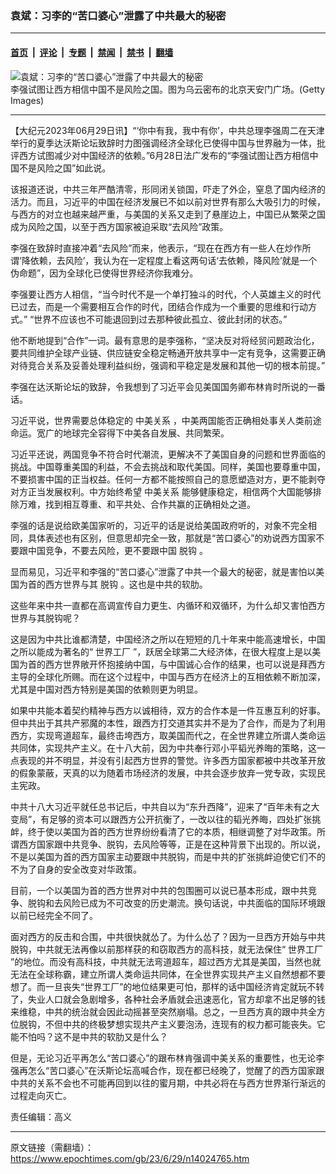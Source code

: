 ### 袁斌：习李的“苦口婆心”泄露了中共最大的秘密

---

#### [首页](../../../..?n14024765) &nbsp;|&nbsp; [评论](../../../../../epoch-comment?n14024765) &nbsp;|&nbsp; [专题](../../../../../epoch-special?n14024765) &nbsp;|&nbsp; [禁闻](../../../../../epoch-news?n14024765) &nbsp;|&nbsp; [禁书](../../../../../books?n14024765) &nbsp;|&nbsp; [翻墙](https://github.com/gfw-breaker/nogfw/blob/master/README.md?n14024765)


<div><img alt="袁斌：习李的“苦口婆心”泄露了中共最大的秘密" class="attachment-djy_600_400 size-djy_600_400 wp-post-image" src="https://i.epochtimes.com/assets/uploads/2023/06/id14024790-1-89.jpeg"/>
<div class="caption">
 李强试图让西方相信中国不是风险之国。图为乌云密布的北京天安门广场。(Getty Images)
</div></div><hr/><div class="post_content" id="artbody" itemprop="articleBody">
 <!-- article content begin -->
 <p>
  【大纪元2023年06月29日讯】“‘你中有我，我中有你’，中共总理李强周二在天津举行的夏季达沃斯论坛致辞时力图强调经济全球化已使得中国与世界融为一体，批评西方试图减少对中国经济的依赖。”6月28日法广发布的“李强试图让西方相信中国不是风险之国”如此说。
 </p>
 <p>
  该报道还说，中共三年严酷清零，形同闭关锁国，吓走了外企，窒息了国内经济的活力。而且，习近平的中国在经济发展已不如以前对世界有那么大吸引力的时候，与西方的对立也越来越严重，与美国的关系又走到了悬崖边上，中国已从繁荣之国成为风险之国，以至于西方国家被迫采取“去风险”政策。
 </p>
 <p>
  李强在致辞时直接冲着“去风险”而来，他表示，“现在在西方有一些人在炒作所谓‘降依赖，去风险’，我认为在一定程度上看这两句话‘去依赖，降风险’就是一个伪命题”，因为全球化已使得世界经济你我难分。
 </p>
 <p>
  李强要让西方人相信，“当今时代不是一个单打独斗的时代，个人英雄主义的时代已过去，而是一个需要相互合作的时代，团结合作成为一个重要的思维和行动方式。” “世界不应该也不可能退回到过去那种彼此孤立、彼此封闭的状态。”
 </p>
 <p>
  他不断地提到“合作”一词。最有意思的是李强称，“坚决反对将经贸问题政治化，要共同维护全球产业链、供应链安全稳定畅通开放共享中一定有竞争，这需要正确对待竞合关系及妥善处理利益纠纷，强调和平稳定是发展和其他一切的根本前提。”
 </p>
 <p>
  李强在达沃斯论坛的致辞，令我想到了习近平会见美国国务卿布林肯时所说的一番话。
 </p>
 <p>
  习近平说，世界需要总体稳定的
  <ok href="https://www.epochtimes.com/gb/tag/%E4%B8%AD%E7%BE%8E%E5%85%B3%E7%B3%BB.html">
   中美关系
  </ok>
  ，中美两国能否正确相处事关人类前途命运。宽广的地球完全容得下中美各自发展、共同繁荣。
 </p>
 <p>
  习近平还说，两国竞争不符合时代潮流，更解决不了美国自身的问题和世界面临的挑战。中国尊重美国的利益，不会去挑战和取代美国。同样，美国也要尊重中国，不要损害中国的正当权益。任何一方都不能按照自己的意愿塑造对方，更不能剥夺对方正当发展权利。中方始终希望
  <ok href="https://www.epochtimes.com/gb/tag/%E4%B8%AD%E7%BE%8E%E5%85%B3%E7%B3%BB.html">
   中美关系
  </ok>
  能够健康稳定，相信两个大国能够排除万难，找到相互尊重、和平共处、合作共赢的正确相处之道。
 </p>
 <p>
  李强的话是说给欧美国家听的，习近平的话是说给美国政府听的，对象不完全相同，具体表述也有区别，但意思却完全一致，那就是“苦口婆心”的劝说西方国家不要跟中国竞争，不要去风险，更不要跟中国
  <ok href="https://www.epochtimes.com/gb/tag/%E8%84%B1%E9%92%A9.html">
   脱钩
  </ok>
  。
 </p>
 <p>
  显而易见，习近平和李强的“苦口婆心”泄露了中共一个最大的秘密，就是害怕以美国为首的西方世界与其
  <ok href="https://www.epochtimes.com/gb/tag/%E8%84%B1%E9%92%A9.html">
   脱钩
  </ok>
  。这也是中共的软肋。
 </p>
 <p>
  这些年来中共一直都在高调宣传自力更生、内循环和双循环，为什么却又害怕西方世界与其脱钩呢？
 </p>
 <p>
  这是因为中共比谁都清楚，中国经济之所以在短短的几十年来中能高速增长，中国之所以能成为著名的“
  <ok href="https://www.epochtimes.com/gb/tag/%E4%B8%96%E7%95%8C%E5%B7%A5%E5%8E%82.html">
   世界工厂
  </ok>
  ”，跃居全球第二大经济体，在很大程度上是以美国为首的西方世界敞开怀抱接纳中国，与中国诚心合作的结果，也可以说是拜西方主导的全球化所赐。而在这个过程中，中国与西方在经济上的互相依赖不断加深，尤其是中国对西方特别是美国的依赖则更为明显。
 </p>
 <p>
  如果中共能本着契约精神与西方以诚相待，双方的合作本是一件互惠互利的好事。但中共出于其共产邪魔的本性，跟西方打交道其实并不是为了合作，而是为了利用西方，实现弯道超车，最终击垮西方，取美国而代之，在全世界建立所谓人类命运共同体，实现共产主义。在十八大前，因为中共奉行邓小平韬光养晦的策略，这一点表现的并不明显，并没有引起西方世界的警觉。许多西方国家都被中共改革开放的假象蒙蔽，天真的以为随着市场经济的发展，中共会逐步放弃一党专政，实现民主宪政。
 </p>
 <p>
  中共十八大习近平就任总书记后，中共自以为“东升西降”，迎来了“百年未有之大变局”，有足够的资本可以跟西方公开抗衡了，一改以往的韬光养晦，四处扩张挑衅，终于使以美国为首的西方世界纷纷看清了它的本质，相继调整了对华政策。所谓西方国家跟中共竞争、脱钩，去风险等等，正是在这种背景下出现的。所以说，不是以美国为首的西方国家主动要跟中共脱钩，而是中共的扩张挑衅迫使它们不的不为了自身的安全改变对华政策。
 </p>
 <p>
  目前，一个以美国为首的西方世界对中共的包围圈可以说已基本形成，跟中共竞争、脱钩和去风险已成为不可改变的历史潮流。换句话说，中共面临的国际环境跟以前已经完全不同了。
 </p>
 <p>
  面对西方的反击和合围，中共很快就怂了。为什么怂了？因为一旦西方开始与中共脱钩，中共就无法再像以前那样获的和窃取西方的高科技，就无法保住“
  <ok href="https://www.epochtimes.com/gb/tag/%E4%B8%96%E7%95%8C%E5%B7%A5%E5%8E%82.html">
   世界工厂
  </ok>
  ”的地位。而没有高科技，中共就无法弯道超车，超过西方尤其是美国，当然也就无法在全球称霸，建立所谓人类命运共同体，在全世界实现共产主义自然想都不要想了。而一旦丧失“世界工厂”的地位结果更可怕，那样的话中国经济肯定就玩不转了，失业人口就会急剧增多，各种社会矛盾就会迅速恶化，官方却拿不出足够的钱来维稳，中共的统治就会因此动摇甚至突然崩塌。总之，一旦西方真的跟中共全方位脱钩，不但中共的终极梦想实现共产主义要泡汤，连现有的权力都可能丧失。它能不怕吗？这不是中共的软肋又是什么？
 </p>
 <p>
  但是，无论习近平再怎么“苦口婆心”的跟布林肯强调中美关系的重要性，也无论李强再怎么“苦口婆心”在沃斯论坛高喊合作，现在都已经晚了，觉醒了的西方国家跟中共的关系不会也不可能再回到以往的蜜月期，中共必将在与西方世界渐行渐远的过程走向灭亡。
 </p>
 <p>
  责任编辑：高义
 </p>
 <!-- article content end -->
 <div id="below_article_ad">
 </div>
</div>


---

原文链接（需翻墙）：https://www.epochtimes.com/gb/23/6/29/n14024765.htm